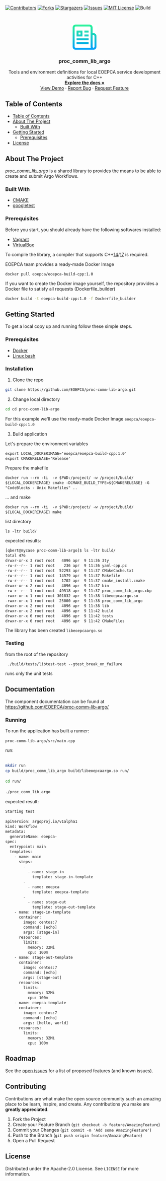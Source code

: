 <!--
***
*** To avoid retyping too much info. Do a search and replace for the following:
*** dev-env-cpp, twitter_handle, email
-->

<!-- PROJECT SHIELDS -->
<!--
*** See the bottom of this document for the declaration of the reference variables
*** for contributors-url, forks-url, etc. This is an optional, concise syntax you may use.
*** https://www.markdownguide.org/basic-syntax/#reference-style-links
-->

[![Contributors][contributors-shield]][contributors-url]
[![Forks][forks-shield]][forks-url]
[![Stargazers][stars-shield]][stars-url]
[![Issues][issues-shield]][issues-url]
[![MIT License][license-shield]][license-url]
![Build][build-shield]

<!-- PROJECT LOGO -->
<br />
<p align="center">
  <a href="https://github.com/EOEPCA/proc_comm_lib_argo">
    <img src="images/logo.png" alt="Logo" width="80" height="80">
  </a>

  <h3 align="center">proc_comm_lib_argo</h3>

  <p align="center">
    Tools and environment definitions for local EOEPCA service development activities for C++
    <br />
    <a href="https://github.com/EOEPCA/dev-env-cpp"><strong>Explore the docs »</strong></a>
    <br />
    <a href="https://github.com/EOEPCA/dev-env-cpp">View Demo</a>
    ·
    <a href="https://github.com/EOEPCA/dev-env-cpp/issues">Report Bug</a>
    ·
    <a href="https://github.com/EOEPCA/dev-env-cpp/issues">Request Feature</a>
  </p>
</p>

<!-- TABLE OF CONTENTS -->

## Table of Contents

- [Table of Contents](#table-of-contents)
- [About The Project](#about-the-project)
  - [Built With](#built-with)
- [Getting Started](#getting-started)
  - [Prerequisites](#prerequisites)
- [License](#license)

<!-- ABOUT THE PROJECT -->

## About The Project

 *proc_comm_lib_argo* is a shared library to provides the means to be able to create and submit Argo Workflows.

### Built With

- [CMAKE](https://cmake.org/)
- [googletest](https://github.com/google/googletest)


### Prerequisites

Before you start, you should already have the following softwares installed:

- [Vagrant](https://www.vagrantup.com/docs/installation/)
- [VirtualBox](https://www.virtualbox.org/manual/ch02.html)

To compile the library, a compiler that supports C++[14](https://en.cppreference.com/w/cpp/14)/[17](https://en.cppreference.com/w/cpp/17) is required.

EOEPCA team provides a ready-made Docker Image

```shel
docker pull eoepca/eoepca-build-cpp:1.0
```

If you want to create the Docker image yourself, the repository provides a Docker file to satisfy all requests (Dockerfile_builder)

```bash
docker build -t eoepca-build-cpp:1.0 -f Dockerfile_builder
```


## Getting Started

To get a local copy up and running follow these simple steps.

### Prerequisites

- [Docker](https://www.docker.com/)
- [Linux bash](https://en.wikipedia.org/wiki/Bash_(Unix_shell))

### Installation

1. Clone the repo

```sh
git clone https://github.com/EOEPCA/proc-comm-lib-argo.git
```

2. Change local directory

```sh
cd cd proc-comm-lib-argo
```

For this example we'll use the ready-made Docker Image `eoepca/eoepca-build-cpp:1.0`

3. Build application

Let's prepare the environment variables

```shell
export LOCAL_DOCKERIMAGE='eoepca/eoepca-build-cpp:1.0'
export CMAKERELEASE='Release'
```

Prepare the makefile

```shel
docker run --rm -ti  -v $PWD:/project/ -w /project/build/  ${LOCAL_DOCKERIMAGE} cmake -DCMAKE_BUILD_TYPE=${CMAKERELEASE} -G "CodeBlocks - Unix Makefiles" ..
```

... and make

```shel
docker run --rm -ti  -v $PWD:/project/ -w /project/build/  ${LOCAL_DOCKERIMAGE} make
```

list directory

```shell
ls -ltr build/
```

expected results:

```shell
[qbert@mycase proc-comm-lib-argo]$ ls -ltr build/
total 476
drwxr-xr-x 3 root root   4096 apr  9 11:36 3ty
-rw-r--r-- 1 root root    236 apr  9 11:36 yaml-cpp.pc
-rw-r--r-- 1 root root  52293 apr  9 11:37 CMakeCache.txt
-rw-r--r-- 1 root root  14579 apr  9 11:37 Makefile
-rw-r--r-- 1 root root   1702 apr  9 11:37 cmake_install.cmake
drwxr-xr-x 2 root root   4096 apr  9 11:37 bin
-rw-r--r-- 1 root root  49518 apr  9 11:37 proc_comm_lib_argo.cbp
-rwxr-xr-x 1 root root 301832 apr  9 11:38 libeoepcaargo.so
-rwxr-xr-x 1 root root  25000 apr  9 11:38 proc_comm_lib_argo
drwxr-xr-x 2 root root   4096 apr  9 11:38 lib
drwxr-xr-x 2 root root   4096 apr  9 11:42 build
drwxr-xr-x 6 root root   4096 apr  9 11:42 tests
drwxr-xr-x 6 root root   4096 apr  9 11:42 CMakeFiles

```

The library has been created `libeoepcaargo.so`

### Testing

from the root of the repository

```shell
 ./build/tests/libtest-test --gtest_break_on_failure
```

runs only the unit tests

## Documentation

The component documentation can be found at https://github.com/EOEPCA/proc-comm-lib-argo/


### Running

To run the application has built a runner:

`proc-comm-lib-argo/src/main.cpp`

run:

```sh

mkdir run
cp build/proc_comm_lib_argo build/libeoepcaargo.so run/

cd run/

./proc_comm_lib_argo
```

expected result:
```
Starting test

apiVersion: argoproj.io/v1alpha1
kind: Workflow
metadata:
  generateName: eoepca-
spec:
  entrypoint: main
  templates:
    - name: main
      steps:
        -
          - name: stage-in
            template: stage-in-template
        -
          - name: eoepca
            template: eoepca-template
        -
          - name: stage-out
            template: stage-out-template
    - name: stage-in-template
      container:
        image: centos:7
        command: [echo]
        args: [stage-in]
      resources:
        limits:
          memory: 32Mi
          cpu: 100m
    - name: stage-out-template
      container:
        image: centos:7
        command: [echo]
        args: [stage-out]
      resources:
        limits:
          memory: 32Mi
          cpu: 100m
    - name: eoepca-template
      container:
        image: centos:7
        command: [echo]
        args: [hello, world]
      resources:
        limits:
          memory: 32Mi
          cpu: 100m

```

## Roadmap

See the [open issues](https://github.com/EOEPCA/proc-comm-lib-argo/issues) for a list of proposed features (and known issues).

<!-- CONTRIBUTING -->

## Contributing

Contributions are what make the open source community such an amazing place to be learn, inspire, and create. Any contributions you make are **greatly appreciated**.

1. Fork the Project
2. Create your Feature Branch (`git checkout -b feature/AmazingFeature`)
3. Commit your Changes (`git commit -m 'Add some AmazingFeature'`)
4. Push to the Branch (`git push origin feature/AmazingFeature`)
5. Open a Pull Request


<!-- LICENSE -->

## License

Distributed under the Apache-2.0 License. See `LICENSE` for more information.

<!-- MARKDOWN LINKS & IMAGES -->
<!-- https://www.markdownguide.org/basic-syntax/#reference-style-links -->

[contributors-shield]: https://img.shields.io/github/contributors/EOEPCA/template-svce.svg?style=flat-square
[contributors-url]: https://github.com/EOEPCA/template-svce/graphs/contributors
[forks-shield]: https://img.shields.io/github/forks/EOEPCA/template-svce.svg?style=flat-square
[forks-url]: https://github.com/EOEPCA/template-svce/network/members
[stars-shield]: https://img.shields.io/github/stars/EOEPCA/template-svce.svg?style=flat-square
[stars-url]: https://github.com/EOEPCA/template-svce/stargazers
[issues-shield]: https://img.shields.io/github/issues/EOEPCA/template-svce.svg?style=flat-square
[issues-url]: https://github.com/EOEPCA/template-svce/issues
[license-shield]: https://img.shields.io/github/license/EOEPCA/template-svce.svg?style=flat-square
[license-url]: https://github.com/EOEPCA/template-svce/blob/master/LICENSE
[build-shield]: https://www.travis-ci.com/EOEPCA/template-svce.svg?branch=master
[product-screenshot]: images/screenshot.png
